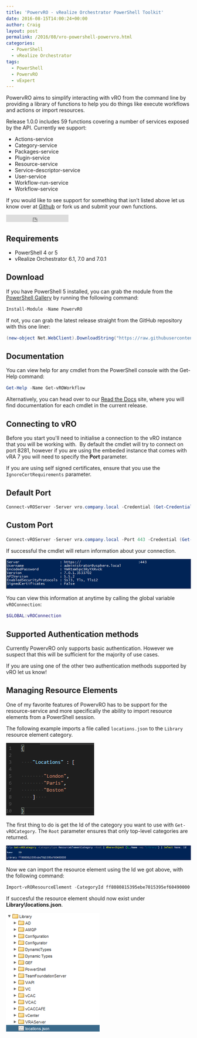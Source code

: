 ```yaml
---
title: 'PowervRO - vRealize Orchestrator PowerShell Toolkit'
date: 2016-08-15T14:00:24+00:00
author: Craig
layout: post
permalink: /2016/08/vro-powershell-powervro.html
categories:
  - PowerShell
  - vRealize Orchestrator
tags:
  - PowerShell
  - PowervRO
  - vExpert
---
```

PowervRO aims to simplify interacting with vRO from the command line by providing a library of functions to help you do things like execute workflows and actions or import resources.

Release 1.0.0 includes 59 functions covering a number of services exposed by the API. Currently we support:

* Actions-service
* Category-service
* Packages-service
* Plugin-service
* Resource-service
* Service-descriptor-service
* User-service
* Workflow-run-service
* Workflow-service

If you would like to see support for something that isn't listed above let us know over at [Github](http://vexpert.me/PowervRO) or fork us and submit your own functions.

<iframe src="https://ghbtns.com/github-btn.html?user=jakkulabs&repo=PowervRO&type=fork&count=true" width="170px" height="20px" frameborder="0" scrolling="0"></iframe>

<!--more-->

## Requirements

* PowerShell 4 or 5
* vRealize Orchestrator 6.1, 7.0 and 7.0.1

## Download

If you have PowerShell 5 installed, you can grab the module from the [PowerShell Gallery](https://www.powershellgallery.com/) by running the following command:

```PowerShell
Install-Module -Name PowervRO
```

If not, you can grab the latest release straight from the GitHub repository with this one liner:

```PowerShell
(new-object Net.WebClient).DownloadString("https://raw.githubusercontent.com/jakkulabs/PowervRO/master/Get-PowervRO.ps1") | iex
```

## Documentation

You can view help for any cmdlet from the PowerShell console with the Get-Help command:

```PowerShell
Get-Help -Name Get-vROWorkflow
```

Alternatively, you can head over to our [Read the Docs](http://powervro.readthedocs.org/) site, where you will find documentation for each cmdlet in the current release.

## Connecting to vRO

Before you start you'll need to initialise a connection to the vRO instance that you will be working with.  By default the cmdlet will try to connect on port 8281, however if you are using the embeded instance that comes with vRA 7 you will need to specify the **Port** parameter.

If you are using self signed certificates, ensure that you use the `IgnoreCertRequirements` parameter.

## Default Port

```PowerShell
Connect-vROServer -Server vro.company.local -Credential (Get-Credential) -IgnoreCertRequirements
```

## Custom Port

```PowerShell
Connect-vROServer -Server vra.company.local -Port 443 -Credential (Get-Credential)
```

If successful the cmdlet will return information about your connection.

![vROConnection](/assets/images/vROConnection.png)

You can view this information at anytime by calling the global variable
`vROConnection`:

```PowerShell
$GLOBAL:vROConnection
```

## Supported Authentication methods

Currently PowervRO only supports basic authentication. However we suspect that this will be sufficient for the majority of use cases.

If you are using one of the other two authentication methods supported by vRO let us know!

## Managing Resource Elements

One of my favorite features of PowervRO has to be support for the resource-service and more specifically the ability to import resource elements from a PowerShell session.

The following example imports a file called `locations.json` to the `Library` resource element category.

![locations](/assets/images/locations.json_.png)

The first thing to do is get the Id of the category you want to use with `Get-vROCategory`. The `Root` parameter ensures that only top-level categories are returned.

![vRO](/assets/images/vRO-Cat.png)

Now we can import the resource element using the Id we got above, with the following command:

```PowerShell
Import-vROResourceElement -CategoryId ff8080815395ebe7015395ef60490000 -File .\locations.json
```

If succesful the resource element should now exist under **Library\locations.json**.

![imported](/assets/images/imported.png)
